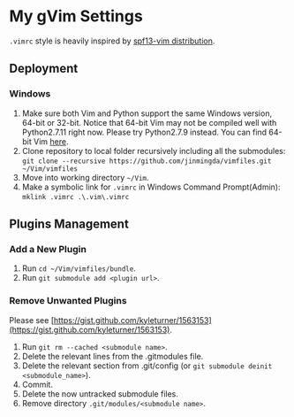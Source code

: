 # My gVim Settings

`.vimrc` style is heavily inspired by [spf13-vim distribution](https://github.com/spf13/spf13-vim/blob/3.0/.vimrc).

## Deployment

### Windows
1.  Make sure both Vim and Python support the same Windows version, 64-bit or 32-bit. Notice that 64-bit Vim may not be compiled well with Python2.7.11 right now. Please try Python2.7.9 instead. You can find 64-bit Vim [here](https://bintray.com/veegee/generic/vim_x64/).
2.	Clone repository to local folder recursively including all the submodules:  
    `git clone --recursive https://github.com/jinmingda/vimfiles.git ~/Vim/vimfiles`
3.	Move into working directory `~/Vim`.
4.	Make a symbolic link for `.vimrc` in Windows Command Prompt(Admin):  
    `mklink .vimrc .\.vim\.vimrc`

## Plugins Management

### Add a New Plugin
1.	Run `cd ~/Vim/vimfiles/bundle`.
2.	Run `git submodule add <plugin url>`.

### Remove Unwanted Plugins
  
Please  see [https://gist.github.com/kyleturner/1563153](https://gist.github.com/kyleturner/1563153).

1.	Run `git rm --cached <submodule name>`.
2.	Delete the relevant lines from the .gitmodules file.
3.	Delete the relevant section from .git/config (or `git submodule deinit <submodule_name>`).
4.	Commit.
5.	Delete the now untracked submodule files.
6.	Remove directory `.git/modules/<submodule name>`.
